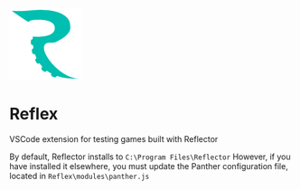 ![Logo](Static/Logo.png)

# Reflex

VSCode extension for testing games built with Reflector

By default, Reflector installs to ```C:\Program Files\Reflector```
However, if you have installed it elsewhere, you must update the Panther configuration file, located in ```Reflex\modules\panther.js```
